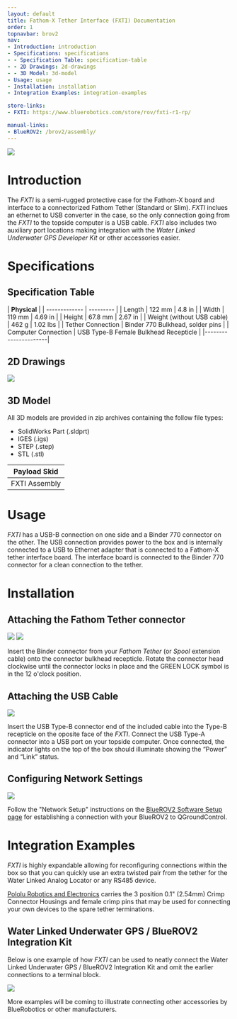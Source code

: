 ```yaml
---
layout: default
title: Fathom-X Tether Interface (FXTI) Documentation
order: 1
topnavbar: brov2
nav:
- Introduction: introduction
- Specifications: specifications
- - Specification Table: specification-table
- - 2D Drawings: 2d-drawings
- - 3D Model: 3d-model
- Usage: usage
- Installation: installation
- Integration Examples: integration-examples

store-links:
- FXTI: https://www.bluerobotics.com/store/rov/fxti-r1-rp/

manual-links:
- BlueROV2: /brov2/assembly/
---
```


<img src="/fxti/cad/FXTI-Banner.JPG" class="img-responsive img-center" style="max-width:600px"  />

# Introduction

The <em>FXTI</em> is a semi-rugged protective case for the Fathom-X board and interface to a connectorized Fathom Tether (Standard or Slim). _FXTI_ inclues an ethernet to USB converter in the case, so the only connection going from the _FXTI_ to the topside computer is a USB cable. _FXTI_ also includes two auxiliary port locations making integration with the _Water Linked Underwater GPS Developer Kit_ or other accessories easier.

# Specifications

## Specification Table

|  **Physical**  |
| ------------- | --------- |
| Length | 122 mm | 4.8 in |
| Width | 119 mm | 4.69 in |
| Height | 67.8 mm | 2.67 in |
| Weight (without USB cable) | 462 g | 1.02 lbs |
| Tether Connection | Binder 770 Bulkhead, solder pins |
| Computer Connection | USB Type-B Female Bulkhead Recepticle |
|----------------------|


## 2D Drawings

<img src="/fxti/cad/FXTI.png" class="img-responsive img-center" style="max-width:800px" />

## 3D Model

All 3D models are provided in zip archives containing the follow file types:

- SolidWorks Part (.sldprt)
- IGES (.igs) 
- STEP (.step)
- STL (.stl)

|		**Payload Skid**																						|
| --------------------------------------------------------------------------------------------- |
| FXTI Assembly  | [FXTI-ASM-FXTI-R1.zip](cad/FXTI-ASM-FXTI-R1.zip) |

# Usage

_FXTI_ has a USB-B connection on one side and a Binder 770 connector on the other. The USB connection provides power to the box and is internally connected to a USB to Ethernet adapter that is connected to a Fathom-X tether interface board. The interface board is connected to the Binder 770 connector for a clean connection to the tether.

# Installation

## Attaching the Fathom Tether connector

<img src="/fxti/cad/FXTI-Tether-Insert.jpg" class="img-responsive img-center" style="max-width:600px"  />
<img src="/fxti/cad/FXTI-Tether-Locked.jpg" class="img-responsive img-center" style="max-width:600px"  />

Insert the Binder connector from your _Fathom Tether_ (or _Spool_ extension cable) onto the connector bulkhead recepticle. Rotate the connector head clockwise until the connector locks in place and the GREEN LOCK symbol is in the 12 o'clock position.

## Attaching the USB Cable

<img src="/fxti/cad/.png" class="img-responsive img-center" style="max-width:600px"  />

Insert the USB Type-B connector end of the included cable into the Type-B recepticle on the oposite face of the _FXTI_. Connect the USB Type-A connector into a USB port on your topside computer. Once connected, the indicator lights on the top of the box should illuminate showing the “Power” and “Link” status.

## Configuring Network Settings

<img src="/fxti/cad/Software-setup-page.png" class="img-responsive img-center" style="max-width:400px"  />

Follow the "Network Setup" instructions on the [BlueROV2 Software Setup page](http://docs.bluerobotics.com/brov2/software-setup/) for establishing a connection with your BlueROV2 to QGroundControl.

# Integration Examples

_FXTI_ is highly expandable allowing for reconfiguring connections within the box so that you can quickly use an extra twisted pair from the tether for the Water Linked Analog Locator or any RS485 device.

[Pololu Robotics and Electronics](https://www.pololu.com/category/70/crimp-connector-housings) carries the 3 position 0.1" (2.54mm) Crimp Connector Housings and female crimp pins that may be used for connecting your own devices to the spare tether terminations.

## Water Linked Underwater GPS / BlueROV2 Integration Kit

Below is one example  of how _FXTI_ can be used to neatly connect the Water Linked Underwater GPS / BlueROV2 Integration Kit and omit the earlier connections to a terminal block. 

<img src="/fxti/cad/FXTI-WL-Integration.jpg" class="img-responsive img-center" style="max-width:600px"  />

More examples will be coming to illustrate connecting other accessories by BlueRobotics or other manufacturers.

